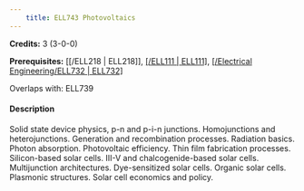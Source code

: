 ```yaml
---
    title: ELL743 Photovoltaics
---
```

**Credits:** 3 (3-0-0)



**Prerequisites:** [[/ELL218 | ELL218]], [[/ELL111 | ELL111]](UG), [[/Electrical Engineering/ELL732 | ELL732]](PG)

Overlaps with: ELL739

#### Description 
Solid state device physics, p-n and p-i-n junctions. Homojunctions and heterojunctions. Generation and recombination processes. Radiation basics. Photon absorption. Photovoltaic efficiency. Thin film fabrication processes. Silicon-based solar cells. III-V and chalcogenide-based solar cells. Multijunction architectures. Dye-sensitized solar cells. Organic solar cells. Plasmonic structures. Solar cell economics and policy.